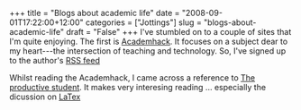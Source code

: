 +++
title = "Blogs about academic life"
date = "2008-09-01T17:22:00+12:00"
categories = ["Jottings"]
slug = "blogs-about-academic-life"
draft = "False"
+++
I've stumbled on to a couple of sites that I'm quite enjoying. The
first is [Academhack](http://academhack.outsidethetext.com/home/). It
focuses on a subject dear to my heart---the intersection of teaching
and technology. So, I've signed up to the author's [RSS
feed](http://academhack.outsidethetext.com/home/feed/)

Whilst reading the Academhack, I came across a reference to [The
productive student](http://www.theproductivestudent.com/). It makes
very interesing reading ... especially the dicussion on
[LaTex](http://www.theproductivestudent.com/featured/how-latex-helps-me-write-a-paper-without-microsoft-word/)

